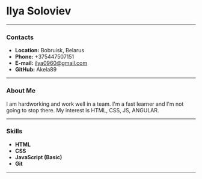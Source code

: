 # Ilya Soloviev
**********
### Contacts
* **Location:** Bobruisk, Belarus
* **Phone:** +375447507151
* **E-mail:** ilya0960@gmail.com
* **GitHub:** Akela89
**********
 ### About Me
I am hardworking and work well in a team. I'm a fast learner and I'm not going to stop there. My interest is HTML, CSS, JS, ANGULAR.
**********
 ### Skills
* **HTML**
* **CSS**
* **JavaScript (Basic)**
* **Git**
 **********
